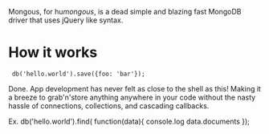 Mongous, for hu*mongous*, is a dead simple and blazing fast MongoDB driver that uses jQuery like syntax.

<h1>How it works</h1>

	 db('hello.world').save({foo: 'bar'});

Done. App development has never felt as close to the shell as this! Making it a breeze to grab'n'store anything anywhere in your code without the nasty hassle of connections, collections, and cascading callbacks.

Ex.
    db('hello.world').find( function(data){
		console.log data.documents
	 });

